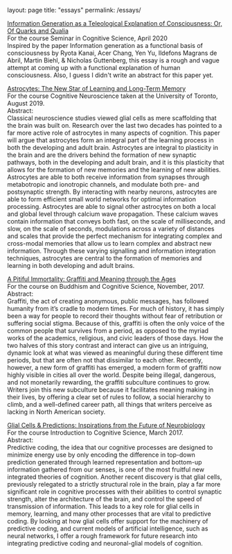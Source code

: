 layout: page
title: "essays"
permalink: /essays/

[Information Generation as a Teleological Explanation of Consciousness: Or, Of Quarks and Qualia](https://htmlpreview.github.io/?https://tylerweston.github.io/COG402.html)  
For the course Seminar in Cognitive Science, April 2020  
Inspired by the paper Information generation as a functional basis of consciousness by Ryota Kanai, Acer Chang, Yen Yu, Ildefons Magrans de Abril, Martin Biehl, & Nicholas Guttenberg, this essay is a rough and vague attempt at coming up with a functional explanation of human consciousness. Also, I guess I didn't write an abstract for this paper yet. 


[Astrocytes: The New Star of Learning and Long-Term Memory](https://htmlpreview.github.io/?https://tylerweston.github.io/PSY493.html)  
For the course Cognitive Neuroscience taken at the University of Toronto, August 2019.  
Abstract:  
Classical neuroscience studies viewed glial cells as mere scaffolding that the brain was built on. Research over the last two decades has pointed to a far more active role of astrocytes in many aspects of cognition. This paper will argue that astrocytes form an integral part of the learning process in both the developing and adult brain. Astrocytes are integral to plasticity in the brain and are the drivers behind the formation of new synaptic pathways, both in the developing and adult brain, and it is this plasticity that allows for the formation of new memories and the learning of new abilities. Astrocytes are able to both receive information from synapses through metabotropic and ionotropic channels, and modulate both pre- and postsynaptic strength. By interacting with nearby neurons, astrocytes are able to form efficient small world networks for optimal information processing. Astrocytes are able to signal other astrocytes on both a local and global level through calcium wave propagation. These calcium waves contain information that conveys both fast, on the scale of milliseconds, and slow, on the scale of seconds, modulations across a variety of distances and scales that provide the perfect mechanism for integrating complex and cross-modal memories that allow us to learn complex and abstract new information.  Through these varying signalling and information integration techniques, astrocytes are central to the formation of memories and learning in both developing and adult brains.

[A Pitiful Immortality: Graffiti and Meaning through the Ages](https://htmlpreview.github.io/?https://tylerweston.github.io/GRAFFITIESSAYFINAL.html)  
For the course on Buddhism and Cognitive Science, November, 2017.  
Abstract:  
Graffiti, the act of creating anonymous, public messages, has followed humanity from it’s cradle to modern times. For much of history, it has simply been a way for people to record their thoughts without fear of retribution or suffering social stigma. Because of this, graffiti is often the only voice of the common people that survives from a period, as opposed to the myriad works of the academics, religious, and civic leaders of those days. How the two halves of this story contrast and interact can give us an intriguing, dynamic look at what was viewed as meaningful during these different time periods, but that are often not that dissimilar to each other. Recently, however, a new form of graffiti has emerged, a modern form of graffiti now highly visible in cities all over the world. Despite being illegal, dangerous, and not monetarily rewarding, the graffiti subculture continues to grow. Writers join this new subculture because it facilitates meaning making in their lives, by offering a clear set of rules to follow, a social hierarchy to climb, and a well-defined career path, all things that writers perceive as lacking in North American society.
  
  
[Glial Cells & Predictions: Inspirations from the Future of Neurobiology](https://htmlpreview.github.io/?https://tylerweston.github.io/ESSAYTWO.html)  
For the course Introduction to Cognitive Science, March 2017.  
Abstract:  
Predictive coding, the idea that our cognitive processes are designed to minimize energy use by only encoding the difference in top-down prediction generated through learned representation and bottom-up information gathered from our senses, is one of the most fruitful new integrated theories of cognition. Another recent discovery is that glial cells, previously relegated to a strictly structural role in the brain, play a far more significant role in cognitive processes with their abilities to control synaptic strength, alter the architecture of the brain, and control the speed of transmission of information. This leads to a key role for glial cells in memory, learning, and many other processes that are vital to predictive coding. By looking at how glial cells offer support for the machinery of predictive coding, and current models of artificial intelligence, such as neural networks, I offer a rough framework for future research into integrating predictive coding and neuronal-glial models of cognition.

